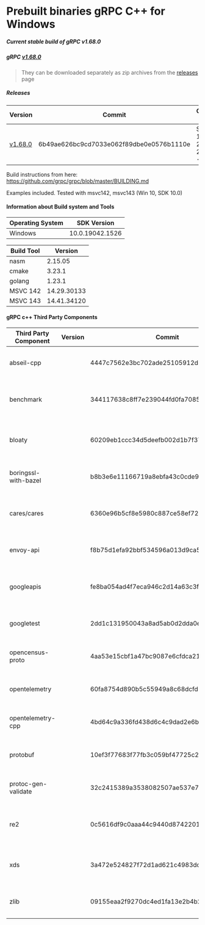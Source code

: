 # Prebuilt binaries gRPC C++ for Windows

##### Current stable build of gRPC v1.68.0

##### gRPC [v1.68.0](https://github.com/grpc/grpc/releases/tag/v1.68.0)

> They can be downloaded separately as zip archives from the [releases](https://github.com/thommyho/gRPC_windows/releases) page

##### Releases

| Version                                                                  | Commit                                   | Commit-Date                    | Debug                   | Release                 | RelWithDebInfo          | MSVC143 32Bit           | MSVC143 64Bit           | MSVC142 32 Bit          | MSVC142 64 Bit          | Example                 |
|--------------------------------------------------------------------------|------------------------------------------|--------------------------------|-------------------------|-------------------------|-------------------------|-------------------------|-------------------------|-------------------------|-------------------------|-------------------------|
| [v1.68.0](https://github.com/thommyho/gRPC_windows/releases/tag/v1.68.0) | 6b49ae626bc9cd7033e062f89dbe0e0576b1110e | Sat Nov 16 22:10:43 2024 -0800 | :ballot_box_with_check: | :ballot_box_with_check: | :ballot_box_with_check: | :ballot_box_with_check: | :ballot_box_with_check: | :ballot_box_with_check: | :ballot_box_with_check: | :ballot_box_with_check: |

Build instructions from here: <https://github.com/grpc/grpc/blob/master/BUILDING.md>

Examples included. Tested with msvc142, msvc143 (Win 10, SDK 10.0)

#### Information about Build system and Tools

| Operating System | SDK Version     |
|------------------|-----------------|
| Windows          | 10.0.19042.1526 |

| Build Tool | Version     |
|------------|-------------|
| nasm       | 2.15.05     |
| cmake      | 3.23.1      |
| golang     | 1.23.1      |
| MSVC 142   | 14.29.30133 |
| MSVC 143   | 14.41.34120 |

#### gRPC c++ Third Party Components

| Third Party Component | Version | Commit                                   | Link                                                             | Timestamp                      |
|-----------------------|---------|------------------------------------------|------------------------------------------------------------------|--------------------------------|
| abseil-cpp            |         | 4447c7562e3bc702ade25105912dce503f0c4010 | <https://github.com/abseil/abseil-cpp.git>                       | Thu Aug 1 14:05:11 2024 -0400  |
| benchmark             |         | 344117638c8ff7e239044fd0fa7085839fc03021 | <https://github.com/google/benchmark>                            | Thu Aug 31 13:16:50 2023 +0100 |
| bloaty                |         | 60209eb1ccc34d5deefb002d1b7f37545204f7f2 | <https://github.com/google/bloaty.git>                           | Sun Aug 15 10:36:22 2021 -0700 |
| boringssl-with-bazel  |         | b8b3e6e11166719a8ebfa43c0cde9ad7d57a84f6 | <https://github.com/google/boringssl.git>                        | Tue Sep 3 23:53:10 2024 +0000  |
| cares/cares           |         | 6360e96b5cf8e5980c887ce58ef727e53d77243a | <https://github.com/c-ares/c-ares.git>                           | Mon May 22 08:01:44 2023 -0400 |
| envoy-api             |         | f8b75d1efa92bbf534596a013d9ca5873f79dd30 | <https://github.com/envoyproxy/data-plane-api.git>               | Fri Jul 19 16:50:15 2024 +0000 |
| googleapis            |         | fe8ba054ad4f7eca946c2d14a63c3f07c0b586a0 | <https://github.com/googleapis/googleapis.git>                   | Mon Aug 19 07:44:05 2024 -0700 |
| googletest            |         | 2dd1c131950043a8ad5ab0d2dda0e0970596586a | <https://github.com/google/googletest.git>                       | Thu Oct 5 14:13:04 2023 -0700  |
| opencensus-proto      |         | 4aa53e15cbf1a47bc9087e6cfdca214c1eea4e89 | <https://github.com/census-instrumentation/opencensus-proto.git> | Tue Jul 21 15:46:08 2020 +1000 |
| opentelemetry         |         | 60fa8754d890b5c55949a8c68dcfd7ab5c2395df | <https://github.com/open-telemetry/opentelemetry-proto.git>      | Fri Jul 30 08:27:50 2021 +0400 |
| opentelemetry-cpp     |         | 4bd64c9a336fd438d6c4c9dad2e6b61b0585311f | <https://github.com/open-telemetry/opentelemetry-cpp>            | Wed Dec 6 20:39:21 2023 +0100  |
| protobuf              |         | 10ef3f77683f77fb3c059bf47725c27b3ff41e63 | <https://github.com/protocolbuffers/protobuf.git>                | Tue Sep 10 13:36:10 2024 -0700 |
| protoc-gen-validate   |         | 32c2415389a3538082507ae537e7edd9578c64ed | <https://github.com/envoyproxy/protoc-gen-validate.git>          | Tue Jan 16 14:01:04 2024 -0800 |
| re2                   |         | 0c5616df9c0aaa44c9440d87422012423d91c7d1 | <https://github.com/google/re2.git>                              | Wed Mar 30 18:41:25 2022 +0000 |
| xds                   |         | 3a472e524827f72d1ad621c4983dd5af54c46776 | <https://github.com/cncf/xds.git>                                | Thu Nov 16 09:28:03 2023 -0500 |
| zlib                  |         | 09155eaa2f9270dc4ed1fa13e2b4b2613e6e4851 | <https://github.com/madler/zlib>                                 | Fri Aug 18 01:45:36 2023 -0700 |
